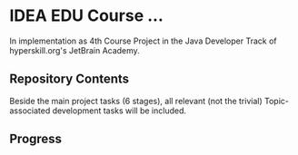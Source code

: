 # IDEA EDU Course ...

In implementation as 4th Course Project in the Java Developer Track of hyperskill.org's JetBrain Academy.

[//]: # (Project was completed on xx.0d.22.)

## Repository Contents

Beside the main project tasks (6 stages), all relevant (not the trivial) Topic-associated development
tasks will be included.

## Progress



